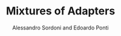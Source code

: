 ---
layout: post
title: "Mixtures of Adapters"
author: "Alessandro Sordoni and Edoardo Ponti"
notebook: ""
image: "mixture-adapters.png"
colab: "https://colab.research.google.com/drive/1FQPZDsn0kh2uB4_1TD5Yg9RDyCDxuulh?usp=sharing"
---